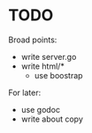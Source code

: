 # TODO


Broad points:

- write server.go
- write html/\*
    - use boostrap

For later:

- use godoc
- write about copy 
